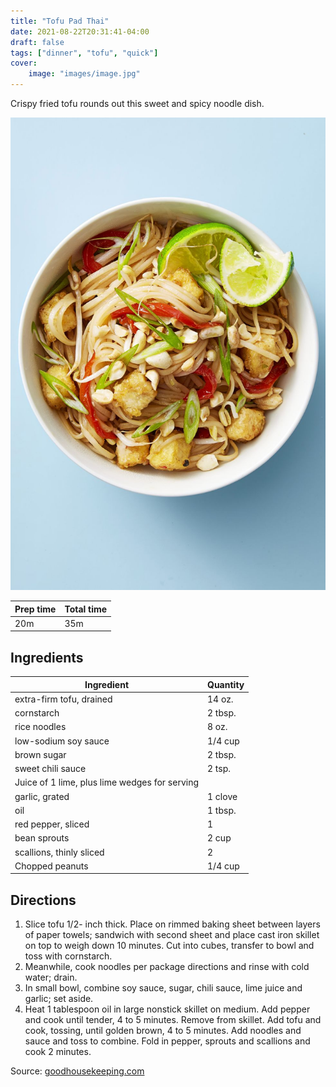 ```yaml
---
title: "Tofu Pad Thai"
date: 2021-08-22T20:31:41-04:00
draft: false
tags: ["dinner", "tofu", "quick"]
cover:
    image: "images/image.jpg"
---
```



Crispy fried tofu rounds out this sweet and spicy noodle dish.

![](images/image.jpg)

|Prep time|Total time|
--- | ---
|20m|35m|


## Ingredients

|Ingredient|Quantity|
--- | ---
|extra-firm tofu, drained|14 oz.|
|cornstarch|2 tbsp.|
|rice noodles|8 oz.|
|low-sodium soy sauce|1/4 cup|
|brown sugar|2 tbsp.|
|sweet chili sauce|2 tsp.|
|Juice of 1 lime, plus lime wedges for serving|
|garlic, grated|1 clove|
|oil|1 tbsp.|
|red pepper, sliced|1|
|bean sprouts|2 cup|
|scallions, thinly sliced|2|
|Chopped peanuts|1/4 cup|

## Directions

1. Slice tofu 1/2- inch thick. Place on rimmed baking sheet between layers of paper towels; sandwich with second sheet and place cast iron skillet on top to weigh down 10 minutes. Cut into cubes, transfer to bowl and toss with cornstarch.
1. Meanwhile, cook noodles per package directions and rinse with cold water; drain.
1. In small bowl, combine soy sauce, sugar, chili sauce, lime juice and garlic; set aside.
1. Heat 1 tablespoon oil in large nonstick skillet on medium. Add pepper and cook until tender, 4 to 5 minutes. Remove from skillet. Add tofu and cook, tossing, until golden brown, 4 to 5 minutes. Add noodles and sauce and toss to combine. Fold in pepper, sprouts and scallions and cook 2 minutes.



Source: [goodhousekeeping.com](https://www.goodhousekeeping.com/food-recipes/easy/a48188/tofu-pad-thai-recipe/)
